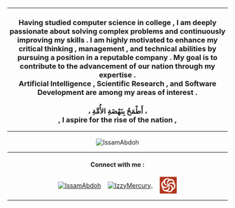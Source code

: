 <!--
### Hi there 👋

**IssamAbdoh/IssamAbdoh** is a ✨ _special_ ✨ repository because its `README.md` (this file) appears on your GitHub profile.

Here are some ideas to get you started:

- 🔭 I’m currently working on ...
- 🌱 I’m currently learning ...
- 👯 I’m looking to collaborate on ...
- 🤔 I’m looking for help with ...
- 💬 Ask me about ...
- 📫 How to reach me: ...
- 😄 Pronouns: ...
- ⚡ Fun fact: ...
-->

---

<h3 align="center">
  Having studied computer science in college , I am deeply passionate about solving complex problems and continuously improving my skills . I am highly motivated to enhance my critical thinking , management , and technical abilities by pursuing a position in a reputable company . My goal is to contribute to the advancement of our nation through my expertise . <br>
Artificial Intelligence , Scientific Research , and Software Development are among my areas of interest .
</h3>

<h3 align="center">
، أَطْمَحُ بِنَهْضَةِ الأُمَّةِ ،
<br>
  , I aspire for the rise of the nation ,
  
</h3>

---

<p align="center"><img align="center" src="https://github-readme-stats.vercel.app/api/top-langs?username=IssamAbdoh&show_icons=true&locale=en&layout=compact" alt="IssamAbdoh"/></p>

---

<h4 align="center">Connect with me :</h4>

<p align="center">
<a href="https://www.linkedin.com/in/issamabdoh/" target="blank"><img align="center" src="https://raw.githubusercontent.com/rahuldkjain/github-profile-readme-generator/master/src/images/icons/Social/linked-in-alt.svg" alt="IssamAbdoh" height="40" width="40" /></a>&nbsp;&nbsp;&nbsp;
  
<a href="https://codeforces.com/profile/IzzyMercury" target="blank">
<img align="center" src="https://raw.githubusercontent.com/rahuldkjain/github-profile-readme-generator/master/src/images/icons/Social/codeforces.svg" alt="IzzyMercury" height="40" width="40" />
</a>&nbsp;&nbsp;&nbsp;
  <a href="https://www.codewars.com/users/IzzyMercury/" target="blank">
<img align="center" src="./codewars.svg" alt="IzzyMercury" height="40" width="40" />
</a>
</p>

---
